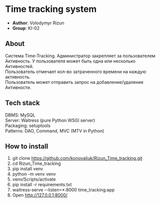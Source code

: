 # Time tracking system
- **Author**: Volodymyr Rizun     
- **Group**: KI-02    

## About
Система Time-Tracking. Администратор закрепляет за пользователем      
Активность. У пользователя может быть одна или несколько Активностей.       
Пользователь отмечает кол-во затраченного времени на каждую активность.       
Пользователь может отправить запрос на добавление/удаление Активности.       

## Tech stack
DBMS: MySQL      
Server: Waitress (pure Python WSGI server)      
Packaging: setuptools      
Patterns: DAO, Command, MVC (MTV in Python)      

## How to install
1. git clone https://github.com/konovaliuk/Rizun_Time_tracking.git  
2. cd Rizun_Time_tracking  
3. pip install venv  
4. python -m venv venv  
5. venv/Scripts/activate  
6. pip install -r requirements.txt  
7. waitress-serve --listen=*:8000 time_tracking:app   
8. Open http://127.0.0.1:8000/